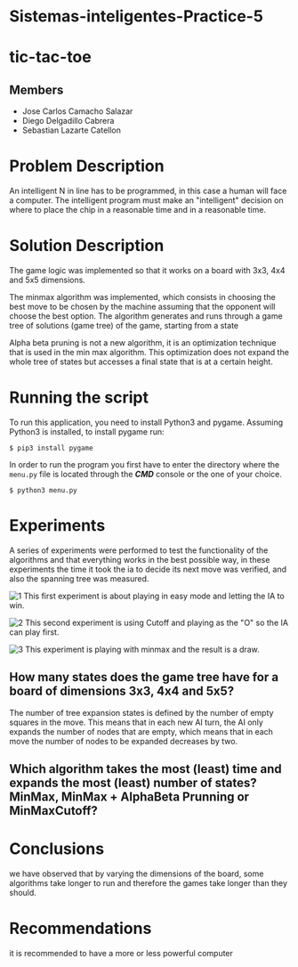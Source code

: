 
# Sistemas-inteligentes-Practice-5
# tic-tac-toe
## Members
* Jose Carlos Camacho Salazar
* Diego Delgadillo Cabrera
* Sebastian Lazarte Catellon

# Problem Description
An intelligent N in line has to be programmed, in this case a human will face a computer. The intelligent program must make an "intelligent" decision on where to place the chip in a reasonable time and in a reasonable time.

# Solution Description
The game logic was implemented so that it works on a board with 3x3, 4x4 and 5x5 dimensions.

The minmax algorithm was implemented, which consists in choosing the best move to be chosen by the machine assuming that the opponent will choose the best option. The algorithm generates and runs through a game tree of solutions (game tree) of the game, starting from a state 

Alpha beta pruning is not a new algorithm, it is an optimization technique that is used in the min max algorithm. This optimization does not expand the whole tree of states but accesses a final state that is at a certain height.

# Running the script
To run this application, you need to install Python3 and pygame. Assuming Python3 is installed, to install pygame run:

```
$ pip3 install pygame
```

In order to run the program you first have to enter the 
directory where the `menu.py` file is located through 
the ***CMD*** console or the one of your choice.

```
$ python3 menu.py
```
# Experiments

A series of experiments were performed to test the functionality of the algorithms and that everything works in the best possible way, in these experiments the time it took the ia to decide its next move was verified, and also the spanning tree was measured.

![1](https://user-images.githubusercontent.com/58644744/136495655-2f7cfe3d-c761-48ec-b7b9-c3df6692e785.png)
This first experiment is about playing in easy mode and letting the IA to win.

![2](https://user-images.githubusercontent.com/58644744/136495668-f1691259-204f-4118-bf2b-f45d0e22221f.png)
This second experiment is using Cutoff and playing as the "O" so the IA can play first.

![3](https://user-images.githubusercontent.com/58644744/136495678-3d74b735-887b-4525-8199-0aa5e42d072a.png)
This experiment is playing with minmax and the result is a draw.

## How many states does the game tree have for a board of dimensions 3x3, 4x4 and 5x5?

The number of tree expansion states is defined by the number of empty squares in the move.
This means that in each new AI turn, the AI only expands the number of nodes that are empty, which means that in each move the number of nodes to be expanded decreases by two.

## Which algorithm takes the most (least) time and expands the most (least) number of states? MinMax, MinMax + AlphaBeta Prunning or MinMaxCutoff?




# Conclusions

we have observed that by varying the dimensions of the board, some algorithms take longer to run and therefore the games take longer than they should.

# Recommendations

it is recommended to have a more or less powerful computer 
